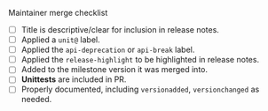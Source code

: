 <!--
Thank you for pull request.

Below are items maintainers should consider when merging the PR. Feel free to suggest a `unit@` label or check-mark the others as appropriate.

-->
Maintainer merge checklist
* [ ] Title is descriptive/clear for inclusion in release notes.
* [ ] Applied a `unit@` label.
* [ ] Applied the `api-deprecation` or `api-break` label.
* [ ] Applied the `release-highlight` to be highlighted in release notes.
* [ ] Added to the milestone version it was merged into.
* [ ] **Unittests** are included in PR.
* [ ] Properly documented, including `versionadded`, `versionchanged` as needed.
